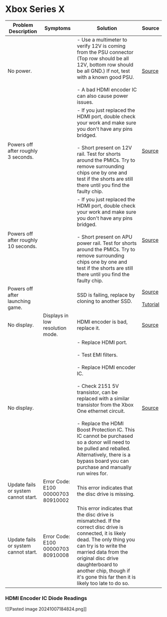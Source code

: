 # Xbox Series X

| Problem Description                  | Symptoms                              | Solution                                                                                                                                                                                                                                                                                                                                                                                                          | Source                                                                                                           |
| ------------------------------------ | ------------------------------------- | ----------------------------------------------------------------------------------------------------------------------------------------------------------------------------------------------------------------------------------------------------------------------------------------------------------------------------------------------------------------------------------------------------------------- | ---------------------------------------------------------------------------------------------------------------- |
| No power.                            |                                       | - Use a multimeter to verify 12V is coming from the PSU connector (Top row should be all 12V, bottom row should be all GND.) If not, test with a known good PSU.<br><br>- A bad HDMI encoder IC can also cause power issues.                                                                                                                                                                                      | [Source](https://old.repair.wiki/w/Xbox_Series_X)                                                                |
| Powers off after roughly 3 seconds.  |                                       | - If you just replaced the HDMI port, double check your work and make sure you don't have any pins bridged.<br><br>- Short present on 12V rail. Test for shorts around the PMICs. Try to remove surrounding chips one by one and test if the shorts are still there until you find the faulty chip.                                                                                                               | [Source](https://old.repair.wiki/w/Xbox_Series_X)                                                                |
| Powers off after roughly 10 seconds. |                                       | - If you just replaced the HDMI port, double check your work and make sure you don't have any pins bridged.<br><br>- Short present on APU power rail. Test for shorts around the PMICs. Try to remove surrounding chips one by one and test if the shorts are still there until you find the faulty chip.                                                                                                         | [Source](https://old.repair.wiki/w/Xbox_Series_X)                                                                |
| Powers off after launching game.     |                                       | SSD is failing, replace by cloning to another SSD.                                                                                                                                                                                                                                                                                                                                                                | [Source](https://old.repair.wiki/w/Xbox_Series_X)<br><br>[Tutorial](https://www.youtube.com/watch?v=cNbWndHTqkQ) |
| No display.                          | Displays in low resolution mode.      | HDMI encoder is bad, replace it.                                                                                                                                                                                                                                                                                                                                                                                  | [Source](https://old.repair.wiki/w/Xbox_Series_X)                                                                |
| No display.                          |                                       | - Replace HDMI port.<br><br>- Test EMI filters.<br><br>- Replace HDMI encoder IC.<br><br>- Check 2151 5V transistor, can be replaced with a similar transistor from the Xbox One ethernet circuit.<br><br>- Replace the HDMI Boost Protection IC. This IC cannot be purchased so a donor will need to be pulled and reballed. Alternatively, there is a bypass board you can purchase and manually run wires for. | [Source](https://old.repair.wiki/w/Xbox_Series_X)                                                                |
| Update fails or system cannot start. | Error Code: E100 00000703 80910002    | This error indicates that the disc drive is missing.                                                                                                                                                                                                                                                                                                                                                              |                                                                                                                  |
| Update fails or system cannot start. | Error Code:<br>E100 00000703 80910008 | This error indicates that the disc drive is mismatched. If the correct disc drive is connected, it is likely dead. The only thing you can try is to write the married data from the original disc drive daughterboard to another chip, though if it's gone this far then it is likely too late to do so.                                                                                                          |                                                                                                                  |

### HDMI Encoder IC Diode Readings

![[Pasted image 20241007184824.png]]